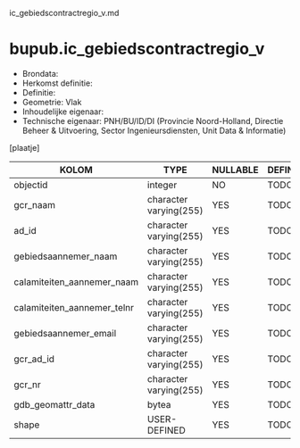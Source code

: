 ic_gebiedscontractregio_v.md

# bupub.ic_gebiedscontractregio_v


* Brondata: 
* Herkomst definitie: 
* Definitie: 
* Geometrie: Vlak
* Inhoudelijke eigenaar: 
* Technische eigenaar: PNH/BU/ID/DI (Provincie Noord-Holland, Directie Beheer & Uitvoering, Sector Ingenieursdiensten, Unit Data & Informatie)

[plaatje]


|KOLOM                            |TYPE                       |NULLABLE|DEFINITIE|
|------                           |----                       |-----   |-----    |
|objectid                         |integer                    |NO      |TODO|
|gcr_naam                         |character varying(255)     |YES     |TODO|
|ad_id                            |character varying(255)     |YES     |TODO|
|gebiedsaannemer_naam             |character varying(255)     |YES     |TODO|
|calamiteiten_aannemer_naam       |character varying(255)     |YES     |TODO|
|calamiteiten_aannemer_telnr      |character varying(255)     |YES     |TODO|
|gebiedsaannemer_email            |character varying(255)     |YES     |TODO|
|gcr_ad_id                        |character varying(255)     |YES     |TODO|
|gcr_nr                           |character varying(255)     |YES     |TODO|
|gdb_geomattr_data                |bytea                      |YES     |TODO|
|shape                            |USER-DEFINED               |YES     |TODO|
